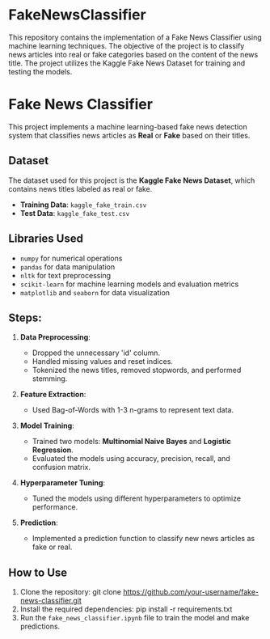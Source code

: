 # FakeNewsClassifier
This repository contains the implementation of a Fake News Classifier using machine learning techniques. The objective of the project is to classify news articles into real or fake categories based on the content of the news title. The project utilizes the Kaggle Fake News Dataset for training and testing the models.
# Fake News Classifier

This project implements a machine learning-based fake news detection system that classifies news articles as **Real** or **Fake** based on their titles.

## Dataset

The dataset used for this project is the **Kaggle Fake News Dataset**, which contains news titles labeled as real or fake.

- **Training Data**: `kaggle_fake_train.csv`
- **Test Data**: `kaggle_fake_test.csv`

## Libraries Used

- `numpy` for numerical operations
- `pandas` for data manipulation
- `nltk` for text preprocessing
- `scikit-learn` for machine learning models and evaluation metrics
- `matplotlib` and `seaborn` for data visualization

## Steps:

1. **Data Preprocessing**:
   - Dropped the unnecessary 'id' column.
   - Handled missing values and reset indices.
   - Tokenized the news titles, removed stopwords, and performed stemming.

2. **Feature Extraction**:
   - Used Bag-of-Words with 1-3 n-grams to represent text data.

3. **Model Training**:
   - Trained two models: **Multinomial Naive Bayes** and **Logistic Regression**.
   - Evaluated the models using accuracy, precision, recall, and confusion matrix.

4. **Hyperparameter Tuning**:
   - Tuned the models using different hyperparameters to optimize performance.

5. **Prediction**:
   - Implemented a prediction function to classify new news articles as fake or real.

## How to Use

1. Clone the repository:
   git clone https://github.com/your-username/fake-news-classifier.git
2. Install the required dependencies:
   pip install -r requirements.txt
3. Run the `fake_news_classifier.ipynb` file to train the model and make predictions.
   
   
